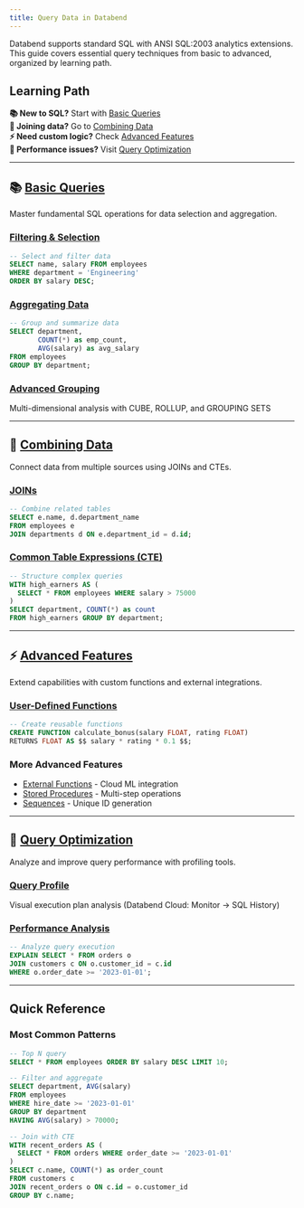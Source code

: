```yaml
---
title: Query Data in Databend
---
```


Databend supports standard SQL with ANSI SQL:2003 analytics extensions. This guide covers essential query techniques from basic to advanced, organized by learning path.

## Learning Path

**📚 New to SQL?** Start with [Basic Queries](./00-basics/index.md)  
**🔗 Joining data?** Go to [Combining Data](./01-combining-data/index.md)  
**⚡ Need custom logic?** Check [Advanced Features](./02-advanced/index.md)  
**🚀 Performance issues?** Visit [Query Optimization](./03-optimization/index.md)

---

## 📚 [Basic Queries](./00-basics/index.md)

Master fundamental SQL operations for data selection and aggregation.

### [Filtering & Selection](./00-basics/filtering-selection.md)
```sql
-- Select and filter data
SELECT name, salary FROM employees 
WHERE department = 'Engineering' 
ORDER BY salary DESC;
```

### [Aggregating Data](./00-basics/aggregating-data.md)
```sql
-- Group and summarize data
SELECT department, 
       COUNT(*) as emp_count,
       AVG(salary) as avg_salary
FROM employees 
GROUP BY department;
```

### [Advanced Grouping](./00-basics/groupby/index.md)
Multi-dimensional analysis with CUBE, ROLLUP, and GROUPING SETS

---

## 🔗 [Combining Data](./01-combining-data/index.md)

Connect data from multiple sources using JOINs and CTEs.

### [JOINs](./01-combining-data/joins.md)
```sql
-- Combine related tables
SELECT e.name, d.department_name
FROM employees e
JOIN departments d ON e.department_id = d.id;
```

### [Common Table Expressions (CTE)](./01-combining-data/cte.md)
```sql
-- Structure complex queries
WITH high_earners AS (
  SELECT * FROM employees WHERE salary > 75000
)
SELECT department, COUNT(*) as count
FROM high_earners GROUP BY department;
```

---

## ⚡ [Advanced Features](./02-advanced/index.md)

Extend capabilities with custom functions and external integrations.

### [User-Defined Functions](./02-advanced/udf.md)
```sql
-- Create reusable functions
CREATE FUNCTION calculate_bonus(salary FLOAT, rating FLOAT)
RETURNS FLOAT AS $$ salary * rating * 0.1 $$;
```

### More Advanced Features
- [External Functions](./02-advanced/external-function.md) - Cloud ML integration
- [Stored Procedures](./02-advanced/stored-procedure.md) - Multi-step operations
- [Sequences](./02-advanced/sequences.md) - Unique ID generation

---

## 🚀 [Query Optimization](./03-optimization/index.md)

Analyze and improve query performance with profiling tools.

### [Query Profile](./03-optimization/query-profile.md)
Visual execution plan analysis (Databend Cloud: Monitor → SQL History)

### [Performance Analysis](./03-optimization/query-hash.md)
```sql
-- Analyze query execution
EXPLAIN SELECT * FROM orders o
JOIN customers c ON o.customer_id = c.id
WHERE o.order_date >= '2023-01-01';
```

---

## Quick Reference

### Most Common Patterns
```sql
-- Top N query
SELECT * FROM employees ORDER BY salary DESC LIMIT 10;

-- Filter and aggregate  
SELECT department, AVG(salary) 
FROM employees 
WHERE hire_date >= '2023-01-01'
GROUP BY department
HAVING AVG(salary) > 70000;

-- Join with CTE
WITH recent_orders AS (
  SELECT * FROM orders WHERE order_date >= '2023-01-01'
)
SELECT c.name, COUNT(*) as order_count
FROM customers c
JOIN recent_orders o ON c.id = o.customer_id
GROUP BY c.name;
```
